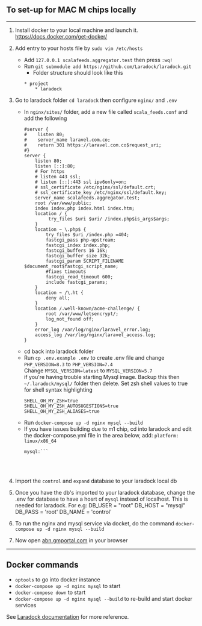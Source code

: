 ## To set-up for MAC M chips locally

---
1. Install docker to your local machine and launch it. https://docs.docker.com/get-docker/
2. Add entry to your hosts file by `sudo vim /etc/hosts`
   * Add `127.0.0.1 scalafeeds.aggregator.test` then press `:wq!`
   * Run `git submodule add https://github.com/Laradock/laradock.git`
      * Folder structure should look like this
       ```
       * project
           * laradock
       ```
3. Go to  laradock folder `cd laradock` then configure `nginx/` and `.env`
   * In `nginx/sites/` folder, add a new file called `scala_feeds.conf` and add the following
       ```
       #server {
       #    listen 80;
       #    server_name laravel.com.co;
       #    return 301 https://laravel.com.co$request_uri;
       #}
       server {
           listen 80;
           listen [::]:80;
           # For https
           # listen 443 ssl;
           # listen [::]:443 ssl ipv6only=on;
           # ssl_certificate /etc/nginx/ssl/default.crt;
           # ssl_certificate_key /etc/nginx/ssl/default.key;
           server_name scalafeeds.aggregator.test;
           root /var/www/public;
           index index.php index.html index.htm;
           location / {
                try_files $uri $uri/ /index.php$is_args$args;
           }
           location ~ \.php$ {
               try_files $uri /index.php =404;
               fastcgi_pass php-upstream;
               fastcgi_index index.php;
               fastcgi_buffers 16 16k;
               fastcgi_buffer_size 32k;
               fastcgi_param SCRIPT_FILENAME $document_root$fastcgi_script_name;
               #fixes timeouts
               fastcgi_read_timeout 600;
               include fastcgi_params;
           }
           location ~ /\.ht {
               deny all;
           }
           location /.well-known/acme-challenge/ {
               root /var/www/letsencrypt/;
               log_not_found off;
           }
           error_log /var/log/nginx/laravel_error.log;
           access_log /var/log/nginx/laravel_access.log;
       }
       ```
   * cd back into laradock folder
   * Run `cp .env.example .env` to create .env file and change `PHP_VERSION=8.3` to `PHP_VERSION=7.4` \
     Change `MYSQL_VERSION=latest` to `MYSQL_VERSION=5.7` \
     if you're having trouble starting Mysql image. Backup this then `~/.laradock/mysql/` folder then delete.
     Set zsh shell values to true for shell syntax highlighting
       ```
       SHELL_OH_MY_ZSH=true
       SHELL_OH_MY_ZSH_AUTOSUGESTIONS=true
       SHELL_OH_MY_ZSH_ALIASES=true
       ```
   * Run `docker-compose up -d nginx mysql --build`
   * If you have issues building due to m1 chip, cd into laradock and edit the docker-compose.yml file in the area below, add: `platform: linux/x86_64`
     ```### MySQL ################################################
     mysql:```
   <br><br>

4. Import the `control` and `expand` database to your laradock local db
5. Once you have the db's imported to your laradock database, change the .env for database to have a hosrt of `mysql` instead of localhost. This is needed for laradock. For e.g:
   DB_USER = "root"
   DB_HOST = "mysql"
   DB_PASS  = 'root'
   DB_NAME = 'control'

6. To run the nginx and mysql service via docket, do the command `docker-compose up -d nginx mysql --build`
7. Now open [abn.gmportal.com](http://scalafeeds.aggregator.test) in your browser
---

## Docker commands
* `optools` to go into docker instance
* `docker-compose up -d nginx mysql` to start
* `docker-compose down` to start
* `docker-compose up -d nginx mysql --build` to re-build and start docker services

See [Laradock documentation](https://laradock.io/getting-started) for more reference.
